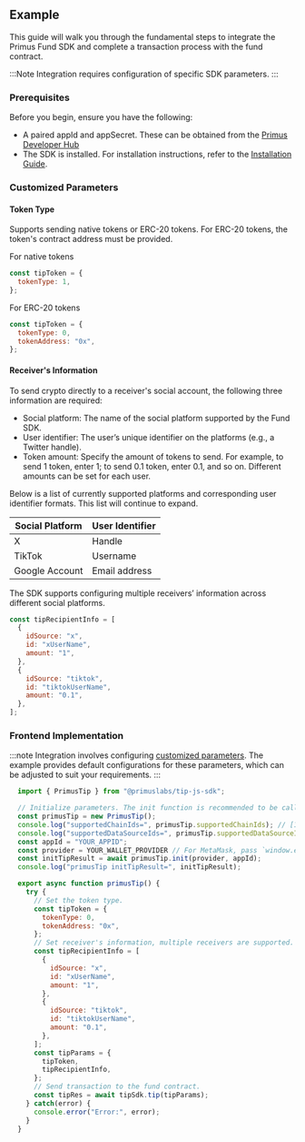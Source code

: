 ## Example

This guide will walk you through the fundamental steps to integrate the Primus Fund SDK and complete a transaction process with the fund contract.

:::Note Integration requires configuration of specific SDK parameters. :::

### Prerequisites

Before you begin, ensure you have the following:

- A paired appId and appSecret. These can be obtained from the [Primus Developer Hub](https://dev.primuslabs.xyz/)
- The SDK is installed. For installation instructions, refer to the [Installation Guide](./install.md).

### Customized Parameters

#### Token Type

Supports sending native tokens or ERC-20 tokens. For ERC-20 tokens, the token's contract address must be provided.

For native tokens

```javascript
const tipToken = {
  tokenType: 1,
};
```

For ERC-20 tokens

```javascript
const tipToken = {
  tokenType: 0,
  tokenAddress: "0x",
};
```

#### Receiver's Information

To send crypto directly to a receiver's social account, the following three information are required:

 -  Social platform: The name of the social platform supported by the Fund SDK.
 -  User identifier: The user’s unique identifier on the platforms (e.g., a Twitter handle).
 -  Token amount: Specify the amount of tokens to send. For example, to send 1 token, enter 1; to send 0.1 token, enter 0.1, and so on. Different amounts can be set for each user.

Below is a list of currently supported platforms and corresponding user identifier formats. This list will continue to expand.

| Social Platform | User Identifier |
| --------------- | --------------- |
| X               | Handle          |
| TikTok          | Username        |
| Google Account  | Email address   |

The SDK supports configuring multiple receivers’ information across different social platforms.

```javascript
const tipRecipientInfo = [
  {
    idSource: "x",
    id: "xUserName",
    amount: "1",
  },
  {
    idSource: "tiktok",
    id: "tiktokUserName",
    amount: "0.1",
  },
];
```


### Frontend Implementation

:::note
Integration involves configuring [customized parameters](#customized-parameters). The example provides default configurations for these parameters, which can be adjusted to suit your requirements.
:::

```javascript
  import { PrimusTip } from "@primuslabs/tip-js-sdk";

  // Initialize parameters. The init function is recommended to be called when the page is initialized.
  const primusTip = new PrimusTip();
  console.log("supportedChainIds=", primusTip.supportedChainIds); // [10143]
  console.log("supportedDataSourceIds=", primusTip.supportedDataSourceIds); // ['x', 'tiktok'， ‘google account’]
  const appId = "YOUR_APPID";
  const provider = YOUR_WALLET_PROVIDER // For MetaMask, pass `window.ethereum`; for Wagmi, pass `useAccount().connector.getProvider`; Other wallet types, such as AA wallets or AI agents, will be supported in the future.
  const initTipResult = await primusTip.init(provider, appId);
  console.log("primusTip initTipResult=", initTipResult);

  export async function primusTip() {
    try {
      // Set the token type.
      const tipToken = {
        tokenType: 0,
        tokenAddress: "0x",
      };
      // Set receiver's information, multiple receivers are supported.
      const tipRecipientInfo = [
        {
          idSource: "x",
          id: "xUserName",
          amount: "1",
        },
        {
          idSource: "tiktok",
          id: "tiktokUserName",
          amount: "0.1",
        },
      ];
      const tipParams = {
        tipToken,
        tipRecipientInfo,
      };
      // Send transaction to the fund contract.
      const tipRes = await tipSdk.tip(tipParams);
    } catch(error) {
      console.error("Error:", error);
    }
  }
```


